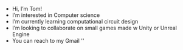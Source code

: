 -  Hi, I’m Tom!
-  I’m interested in Computer science 
-  I’m currently learning computational circuit design 
-  I’m looking to collaborate on small games made w Unity or Unreal Engine 
-  You can reach to my Gmail ''

<!---
Homelesssince1895/Homelesssince1895 is a ✨ special ✨ repository because its `README.md` (this file) appears on your GitHub profile.
You can click the Preview link to take a look at your changes.
--->
